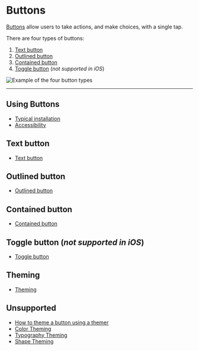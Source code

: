 # Buttons

<!-- badges -->

[Buttons](https://material.io/components/buttons/) allow users to take actions, and make choices, with a single tap.

There are four types of buttons:

1. [Text button](#text-button)
2. [Outlined button](#outlined-button)
3. [Contained button](#contained-button)
4. [Toggle button](#toggle-button) (*not supported in iOS*)

![Example of the four button types](docs/assets/buttons_types.png)

<!-- <img src="assets/text.gif" alt="An animation showing a Material Design text button." width="115"> <img src="assets/outlined.gif" alt="An animation showing a Material Design outlined button." width="115"> <img src="assets/contained.gif" alt="An animation showing a Material Design contained button." width="115"> <img src="assets/fab.gif" alt="An animation showing a Material Design floating action button." width="99">
 -->
<!-- design-and-api -->

<!-- toc -->

- - -

## Using Buttons

<!-- getting-started -->

- [Typical installation](../../../docs/component-installation-new.md)
- [Accessibility](accessibility.md)

## Text button
- [Text button](text-button.md)

## Outlined button
- [Outlined button](outlined-button.md)

## Contained button
- [Contained button](contained-button.md)

## Toggle button (*not supported in iOS*)
- [Toggle button](toggle-button.md)

## Theming

- [Theming](theming.md)

## Unsupported

- [How to theme a button using a themer](theming-with-themers.md)
- [Color Theming](color-theming.md)
- [Typography Theming](typography-theming.md)
- [Shape Theming](shape-theming.md)
